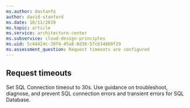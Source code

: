 ```yaml
---
ms.author: dastanfo
author: david-stanford
ms.date: 10/11/2019
ms.topic: article
ms.service: architecture-center
ms.subservice: cloud-design-principles
ms.uid: 5c44424c-38f4-45a8-8d38-57cb34869f29
ms.assessment_question: Request timeouts are configured
---
```

## Request timeouts


Set SQL Connection timeout to 30s. Use guidance on troubleshoot, diagnose, and prevent SQL connection errors and transient errors for SQL Database.
